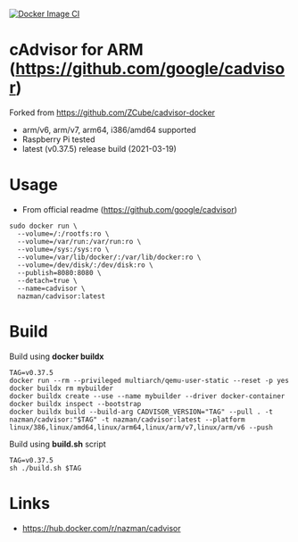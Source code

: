 [![Docker Image CI](https://github.com/nazmang/cadvisor-docker/actions/workflows/docker-image.yml/badge.svg)](https://github.com/nazmang/cadvisor-docker/actions/workflows/docker-image.yml)
# cAdvisor for ARM (https://github.com/google/cadvisor) 
Forked from https://github.com/ZCube/cadvisor-docker

* arm/v6, arm/v7, arm64, i386/amd64 supported
* Raspberry Pi tested
* latest (v0.37.5) release build (2021-03-19)

# Usage

* From official readme (https://github.com/google/cadvisor)
```
sudo docker run \
  --volume=/:/rootfs:ro \
  --volume=/var/run:/var/run:ro \
  --volume=/sys:/sys:ro \
  --volume=/var/lib/docker/:/var/lib/docker:ro \
  --volume=/dev/disk/:/dev/disk:ro \
  --publish=8080:8080 \
  --detach=true \
  --name=cadvisor \
  nazman/cadvisor:latest
```

# Build

Build using **docker buildx**
```
TAG=v0.37.5
docker run --rm --privileged multiarch/qemu-user-static --reset -p yes
docker buildx rm mybuilder
docker buildx create --use --name mybuilder --driver docker-container
docker buildx inspect --bootstrap
docker buildx build --build-arg CADVISOR_VERSION="TAG" --pull . -t nazman/cadvisor:"$TAG" -t nazman/cadvisor:latest --platform linux/386,linux/amd64,linux/arm64,linux/arm/v7,linux/arm/v6 --push

```
Build using **build.sh** script
````
TAG=v0.37.5
sh ./build.sh $TAG
````
# Links
* https://hub.docker.com/r/nazman/cadvisor

